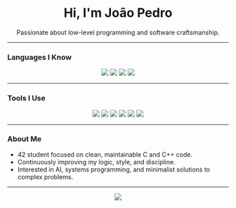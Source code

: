 <h1 align="center">Hi, I'm João Pedro</h1>

<p align="center">
  Passionate about low-level programming and software craftsmanship.
</p>

---

### Languages I Know

<p align="center">
  <img src="https://img.shields.io/badge/C-00599C?style=for-the-badge&logo=c&logoColor=white" />
  <img src="https://img.shields.io/badge/C++-00599C?style=for-the-badge&logo=c%2B%2B&logoColor=white" />
  <img src="https://img.shields.io/badge/Python-3776AB?style=for-the-badge&logo=python&logoColor=white" />
  <img src="https://img.shields.io/badge/Bash-121011?style=for-the-badge&logo=gnubash&logoColor=white" />
</p>

---

### Tools I Use

<p align="center">
  <img src="https://img.shields.io/badge/VSCode-007ACC?style=for-the-badge&logo=visual-studio-code&logoColor=white" />
  <img src="https://img.shields.io/badge/CLion-000000?style=for-the-badge&logo=clion&logoColor=white" />
  <img src="https://img.shields.io/badge/PyCharm-000000?style=for-the-badge&logo=pycharm&logoColor=white" />
  <img src="https://img.shields.io/badge/Copilot-000000?style=for-the-badge&logo=github&logoColor=white" />
  <img src="https://img.shields.io/badge/ChatGPT-00A67E?style=for-the-badge&logo=openai&logoColor=white" />
  <img src="https://img.shields.io/badge/Claude-101010?style=for-the-badge&logo=Anthropic&logoColor=white" />
</p>

---

### About Me

- 42 student focused on clean, maintainable C and C++ code.
- Continuously improving my logic, style, and discipline.
- Interested in AI, systems programming, and minimalist solutions to complex problems.

---

<p align="center">
  <img src="https://github-readme-stats.vercel.app/api/top-langs/?username=ghjoaorodrigues&layout=compact&langs_count=6&theme=tokyonight" />
</p>

